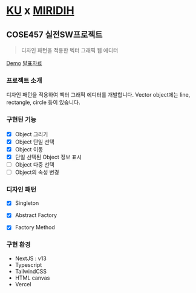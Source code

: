 # [KU](https://info.korea.ac.kr/info/index.do) x [MIRIDIH](https://www.miridih.com/)
## COSE457 실전SW프로젝트
> 디자인 패턴을 적용한 벡터 그래픽 웹 에디터

[Demo](https://kuridih.vercel.app/)
[발표자료](https://www.miricanvas.com/v/125s8nk)

### 프로젝트 소개
디자인 패턴을 적용하여 벡터 그래픽 에디터를 개발합니다.
Vector object에는 line, rectangle, circle 등이 있습니다. 

### 구현된 기능
- [x] Object 그리기
- [x] Object 단일 선택
- [x] Object 이동
- [x] 단일 선택된 Object 정보 표시
- [ ] Object 다중 선택
- [ ] Object의 속성 변경
### 디자인 패턴
- [x] Singleton
- [x] Abstract Factory
- [x] Factory Method


### 구현 환경
- NextJS : v13
- Typescript
- TailwindCSS
- HTML canvas
- Vercel